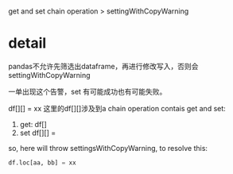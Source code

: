 # 
get and set chain operation > settingWithCopyWarning

# detail

pandas不允许先筛选出dataframe，再进行修改写入，否则会settingWithCopyWarning

一单出现这个告警，set 有可能成功也有可能失败。

df[][] = xx
这里的df[][]涉及到a chain operation contais get and set:
1. get: df[]
2. set df[][] = 

so, here will throw settingsWithCopyWarning, to resolve this:

```py
df.loc[aa, bb] = xx
```